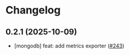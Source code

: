 # Changelog

## 0.2.1 (2025-10-09)

* [mongodb] feat: add metrics exporter ([#243](https://github.com/CloudPirates-io/helm-charts/pull/243))
